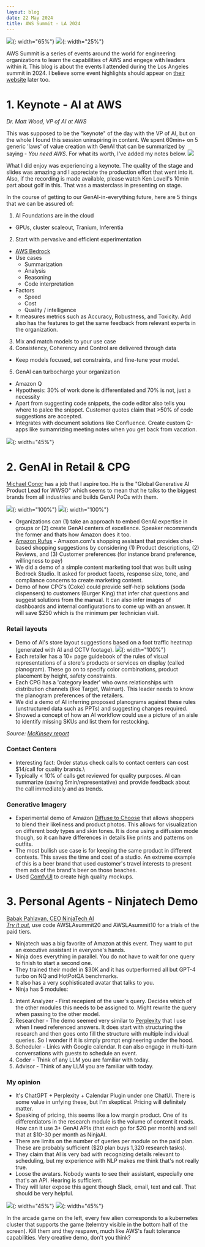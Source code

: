 ```yaml
---
layout: blog
date: 22 May 2024
title: AWS Summit - LA 2024
---
```

![](/blogs/aws_summit_la24_images/keynote.jpg){: width="65%"}
![](/blogs/aws_summit_la24_images/lobby.jpg){: width="25%"}

AWS Summit is a series of events around the world for engineering organizations to learn the capabilities of AWS and engege with leaders within it. This blog is about the events I attended during the Los Angeles summit in 2024. I believe some event highlights should appear on [their website](https://aws.amazon.com/events/summits/los-angeles/) later too.

# 1. Keynote - AI at AWS
_Dr. Matt Wood, VP of AI at AWS_

This was supposed to be the "keynote" of the day with the VP of AI, but on the whole I found this session uninspiring in content. We spent 60min+ on 5 generic 'laws' of value creation with GenAI that can be summarized by saying - _You need AWS_. For what its worth, I've added my notes below.
![](/blogs/aws_summit_la24_images/meme1.jpg)

What I did enjoy was experiencing a keynote. The quality of the stage and slides was amazing and I appreciate the production effort that went into it. Also, if the recording is made available, please watch Ken Lovell's 10min part about golf in this. That was a masterclass in presenting on stage.

In the course of getting to our GenAI-in-everything future, here are 5 things that we can be assured of:
1. AI Foundations are in the cloud
- GPUs, cluster scaleout, Tranium, Inferentia
2. Start with pervasive and efficient experimentation
- [AWS Bedrock](https://aws.amazon.com/bedrock/)
- Use cases
    - Summarization
    - Analysis
    - Reasoning
    - Code interpretation
- Factors
    - Speed
    - Cost
    - Quality / intelligence
- It measures metrics such as Accuracy, Robustness, and Toxicity. Add also has the features to get the same feedback from relevant experts in the organization.
3. Mix and match models to your use case
4. Consistency, Coherency and Control are delivered through data
- Keep models focused, set constraints, and fine-tune your model.
5. GenAI can turbocharge your organization
- Amazon Q
- Hypothesis: 30% of work done is differentiated and 70% is not, just a necessity
- Apart from suggesting code snippets, the code editor also tells you where to palce the snippet. Customer quotes claim that >50% of code suggestions are accepted.
- Integrates with document solutions like Confluence. Create custom Q-apps like sumamrizing meeting notes when you get back from vacation.

![](/blogs/aws_summit_la24_images/shade_on_competitors.jpg){: width="45%"}

# 2. GenAI in Retail & CPG
[Michael Conor](https://www.linkedin.com/in/michael-connor-605256/) has a job that I aspire too. He is the "Global Generative AI Product Lead for WWSO" which seems to mean that he talks to the biggest brands from all industries and builds GenAI PoCs with them.    

![](/blogs/aws_summit_la24_images/industry_applications.png){: width="100%"}
![](/blogs/aws_summit_la24_images/retail_cpg_apps.jpg){: width="100%"}

- Organizations can (1) take an approach to embed GenAI expertise in groups or (2) create GenAI centers of excellence. Speaker recommends the former and thats how Amazon does it too.
- [Amazon Rufus](https://www.aboutamazon.com/news/retail/amazon-rufus) - Amazon.com's shopping assistant that provides chat-based shopping suggestions by considering (1) Product descriptions, (2) Reviews, and (3) Customer preferences (for instance brand preference, willingness to pay)
- We did a demo of a simple content marketing tool that was built using Bedrock Studio. It asked for product facets, response size, tone, and compliance concerns to create marketing content.
- Demo of how CPG's (Coke) could provide self-help solutions (soda dispensers) to customers (Burger King) that infer chat questions and suggest solutions from the manual. It can also infer images of dashboards and internal configurations to come up with an answer. It will save $250 which is the minimum per technician visit.

### Retail layouts
- Demo of AI's store layout suggestions based on a foot traffic heatmap (generated with AI and CCTV footage).
![](/blogs/aws_summit_la24_images/heatmap.jpg){: width="100%"}
- Each retailer has a 10+ page guidebook of the rules of visual representations of a store's products or services on display (called planogram). These go on to specify color combinations, product placement by height, safety constraints.
- Each CPG has a 'category leader' who owns relationships with distribution channels (like Target, Walmart). This leader needs to know the planogram preferences of the retailers.
- We did a demo of AI inferring proposed planograms against these rules (unstructured data such as PPTs) and suggesting changes required.
- Showed a concept of how an AI workflow could use a picture of an aisle to identify missing SKUs and list them for restocking.

_Source: [McKinsey report](https://www.mckinsey.com/~/media/mckinsey/business%20functions/mckinsey%20digital/our%20insights/the%20economic%20potential%20of%20generative%20ai%20the%20next%20productivity%20frontier/the-economic-potential-of-generative-ai-the-next-productivity-frontier.pdf)_

### Contact Centers
- Interesting fact: Order status check calls to contact centers can cost $14/call for quality brands.\
- Typically < 10% of calls get reviewed for quality purposes. AI can summarize (saving 5min/representative) and provide feedback about the call immediately and as trends.

### Generative Imagery
- Experimental demo of Amazon [Diffuse to Choose](https://www.maginative.com/article/virtually-trying-products-in-any-setting-with-amazons-new-ai-tool/) that allows shoppers to blend their likeliness and product photos. This allows for visualization on different body types and skin tones. It is done using a diffusion mode though, so it can have differences in details like prints and patterns on outfits.
- The most bullish use case is for keeping the same product in different contexts. This saves the time and cost of a studio. An extreme example of this is a beer brand that used customer's travel interests to present them ads of the brand's beer on those beaches. 
- Used [ComfyUI](https://github.com/comfyanonymous/ComfyUI/tree/master) to create high quality mockups.

# 3. Personal Agents - Ninjatech Demo
[Babak Pahlavan, CEO NinjaTech AI](https://www.linkedin.com/in/babakp/)<br>
[_Try it out_](https://myninja.ai/), use code AWSLAsummit20 and AWSLAsummit10 for a trials of the paid tiers.

- Ninjatech was a big favorite of Amazon at this event. They want to put an executive assistant in everyone's hands.
- Ninja does everything in parallel. You do not have to wait for one query to finish to start a second one.
- They trained their model in $30K and it has outperformed all but GPT-4 turbo on NQ and HotPotQA benchmarks.
- It also has a very sophisticated avatar that talks to you.
- Ninja has 5 modules:
1. Intent Analyzer - First recepient of the user's query. Decides which of the other modules this needs to be assigned to. Might rewrite the query when passing to the other model.
2. Researcher - The demo seemed very similar to [Perplexity](perplexity.ai) that I use when I need referenced answers. It does start with structuring the research and then goes onto fill the structure with multiple individual queries. So I wonder if it is simply prompt engineering under the hood.
3. Scheduler - Links with Google calendar. It can also engage in multi-turn conversations with guests to schedule an event.
4. Coder - Think of any LLM you are familiar with today.
5. Advisor - Think of any LLM you are familiar with today.

### My opinion
- It's ChatGPT + Perplexity + Calendar Plugin under one ChatUI. There is some value in unfying these, but I'm skeptical. Pricing will definitely matter.
- Speaking of pricing, this seems like a low margin product. One of its differentiators in the research module is the volume of content it reads. How can it use 3+ GenAI APIs (that each go for $20 per month) and sell that at $10-30 per month as NinjaAI.
- There are limits on the number of queries per module on the paid plan. These are probably sufficient ($20 plan buys 1,320 research tasks).
- They claim that AI is very bad with recognizing details relevant to scheduling, but my experience with NLP makes me think that's not really true.
- Loose the avatars. Nobody wants to see their assistant, especially one that's an API. Hearing is sufficient.
- They will later expose this agent though Slack, email, text and call. That should be very helpful.


![](/blogs/aws_summit_la24_images/arcade1.jpg){: width="45%"}
![](/blogs/aws_summit_la24_images/arcade2.jpg){: width="45%"}

In the arcade game on the left, every few alien corresponds to a kubernetes cluster that supports the game (telemtry visible in the bottom half of the screen). Kill them and they respawn, much like AWS's fault tolerance capabilities. Very creative demo, don't you think?